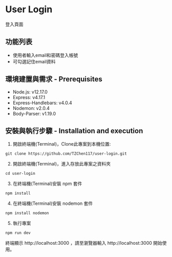 # User Login

登入頁面

## 功能列表

-  使用者輸入email和密碼登入帳號
-  可勾選記住email資料

## 環境建置與需求 - Prerequisites

-  Node.js: v12.17.0
-  Express: v4.17.1
-  Express-Handlebars: v4.0.4
-  Nodemon: v2.0.4
-  Body-Parser: v1.19.0

## 安裝與執行步驟 - Installation and execution

1. 開啟終端機(Terminal)，Clone此專案到本機位置:
```
git clone https://github.com/TZChen117/user-login.git
```
2. 開啟終端機(Terminal)，進入存放此專案之資料夾
```
cd user-login
```
3. 在終端機(Terminal)安裝 npm 套件
```
npm install
```
4. 在終端機(Terminal)安裝 nodemon 套件
```
npm install nodemon
```
5. 執行專案
```
npm run dev
```
終端顯示 http://localhost:3000 ，請至瀏覽器輸入 http://localhost:3000 開始使用。